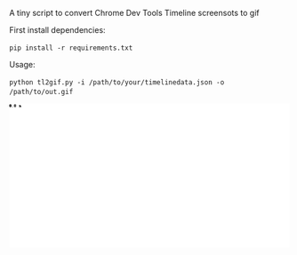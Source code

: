 A tiny script to convert Chrome Dev Tools Timeline screensots to gif

First install dependencies:

`pip install -r requirements.txt`

Usage:

`python tl2gif.py -i /path/to/your/timelinedata.json -o /path/to/out.gif`

![Example](https://raw.githubusercontent.com/paulkarabilo/tl2gif/master/test/github.gif)
